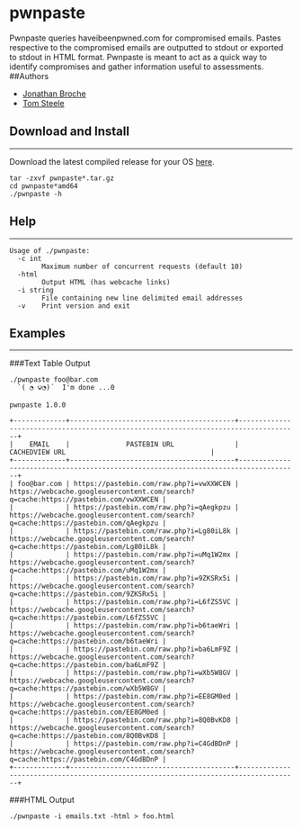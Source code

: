 # pwnpaste
Pwnpaste queries haveibeenpwned.com for compromised emails. Pastes respective to the compromised emails are outputted to stdout or exported to stdout in HTML format. Pwnpaste is meant to act as a quick way to identify compromises and gather information useful to assessments.
##Authors
* [Jonathan Broche](https://github.com/gojhonny)
* [Tom Steele](https://github.com/tomsteele)


## Download and Install
-----
Download the latest compiled release for your OS [here](https://github.com/gojhonny/pwnpaste/releases/latest).

```
tar -zxvf pwnpaste*.tar.gz
cd pwnpaste*amd64
./pwnpaste -h
```



## Help
-----
```
Usage of ./pwnpaste:
  -c int
    	Maximum number of concurrent requests (default 10)
  -html
    	Output HTML (has webcache links)
  -i string
    	File containing new line delimited email addresses
  -v	Print version and exit
```

## Examples
-----

###Text Table Output
```
./pwnpaste foo@bar.com
  `( ◔ ౪◔)´  I'm done ...0

pwnpaste 1.0.0

+-------------+-----------------------------------------+-------------------------------------------------------------------------------------+
|    EMAIL    |              PASTEBIN URL               |                                   CACHEDVIEW URL                                    |
+-------------+-----------------------------------------+-------------------------------------------------------------------------------------+
| foo@bar.com | https://pastebin.com/raw.php?i=vwXXWCEN | https://webcache.googleusercontent.com/search?q=cache:https://pastebin.com/vwXXWCEN |
|             | https://pastebin.com/raw.php?i=qAegkpzu | https://webcache.googleusercontent.com/search?q=cache:https://pastebin.com/qAegkpzu |
|             | https://pastebin.com/raw.php?i=Lg80iL8k | https://webcache.googleusercontent.com/search?q=cache:https://pastebin.com/Lg80iL8k |
|             | https://pastebin.com/raw.php?i=uMq1W2mx | https://webcache.googleusercontent.com/search?q=cache:https://pastebin.com/uMq1W2mx |
|             | https://pastebin.com/raw.php?i=9ZKSRx5i | https://webcache.googleusercontent.com/search?q=cache:https://pastebin.com/9ZKSRx5i |
|             | https://pastebin.com/raw.php?i=L6fZS5VC | https://webcache.googleusercontent.com/search?q=cache:https://pastebin.com/L6fZS5VC |
|             | https://pastebin.com/raw.php?i=b6taeWri | https://webcache.googleusercontent.com/search?q=cache:https://pastebin.com/b6taeWri |
|             | https://pastebin.com/raw.php?i=ba6LmF9Z | https://webcache.googleusercontent.com/search?q=cache:https://pastebin.com/ba6LmF9Z |
|             | https://pastebin.com/raw.php?i=wXb5W8GV | https://webcache.googleusercontent.com/search?q=cache:https://pastebin.com/wXb5W8GV |
|             | https://pastebin.com/raw.php?i=EE8GM0ed | https://webcache.googleusercontent.com/search?q=cache:https://pastebin.com/EE8GM0ed |
|             | https://pastebin.com/raw.php?i=8Q0BvKD8 | https://webcache.googleusercontent.com/search?q=cache:https://pastebin.com/8Q0BvKD8 |
|             | https://pastebin.com/raw.php?i=C4GdBDnP | https://webcache.googleusercontent.com/search?q=cache:https://pastebin.com/C4GdBDnP |
+-------------+-----------------------------------------+-------------------------------------------------------------------------------------+
```
###HTML Output
```
./pwnpaste -i emails.txt -html > foo.html
```

